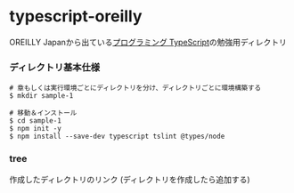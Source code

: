 # typescript-oreilly

OREILLY Japanから出ている[プログラミング TypeScript](https://www.oreilly.co.jp/books/9784873119046/)の勉強用ディレクトリ

### ディレクトリ基本仕様

```
# 章もしくは実行環境ごとにディレクトリを分け、ディレクトリごとに環境構築する
$ mkdir sample-1

# 移動＆インストール
$ cd sample-1
$ npm init -y
$ npm install --save-dev typescript tslint @types/node
```

### tree

作成したディレクトリのリンク (ディレクトリを作成したら追加する)

